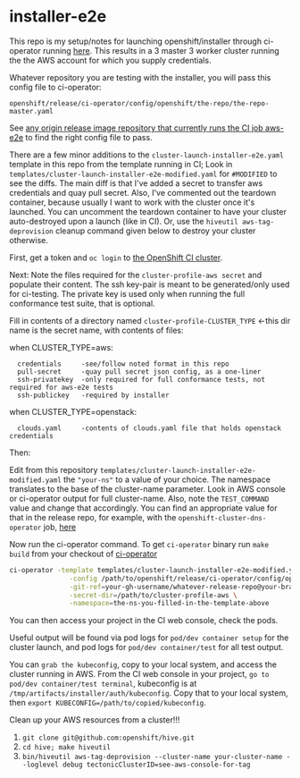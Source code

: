 # installer-e2e
This repo is my setup/notes for launching openshift/installer through ci-operator running [here](https://api.ci.openshift.org).
This results in a 3 master 3 worker cluster running the the AWS account for which you supply credentials.

Whatever repository you are testing with the installer, you will pass this config file to ci-operator:

`openshift/release/ci-operator/config/openshift/the-repo/the-repo-master.yaml`

See [any origin release image repository that currently runs the CI job aws-e2e](https://github.com/openshift/release/tree/master/ci-operator/config/openshift) to find the right config file to pass.


There are a few minor additions to the `cluster-launch-installer-e2e.yaml` template in this repo from the template running in CI; 
Look in `templates/cluster-launch-installer-e2e-modified.yaml` for `#MODIFIED` to see the diffs.  The main diff is that I've added a secret 
to transfer aws credentials and quay pull secret.  Also, I've commented out the teardown container, because usually I want to work with 
the cluster once it's launched.  You can uncomment the teardown container to have your cluster auto-destroyed upon a launch (like in CI).
Or, use the `hiveutil aws-tag-deprovision` cleanup command given below to destroy your cluster otherwise.  

First, get a token and `oc login` to [the OpenShift CI cluster](https://api.ci.openshift.org).

Next: Note the files required for the `cluster-profile-aws secret` and populate their content.
The ssh key-pair is meant to be generated/only used for ci-testing. The private
key is used only when running the full conformance test suite, that is optional.

Fill in contents of a directory named `cluster-profile-CLUSTER_TYPE` <-this dir name is the secret name, with contents of files:

when CLUSTER_TYPE=aws:
 ```
   credentials     -see/follow noted format in this repo
   pull-secret     -quay pull secret json config, as a one-liner
   ssh-privatekey  -only required for full conformance tests, not required for aws-e2e tests
   ssh-publickey   -required by installer
```

when CLUSTER_TYPE=openstack:
 ```
   clouds.yaml     -contents of clouds.yaml file that holds openstack credentials
```

Then: 

Edit from this repository `templates/cluster-launch-installer-e2e-modified.yaml` the `"your-ns"` to a value of your choice.
The namespace translates to the base of the cluster-name parameter.  Look in AWS console or ci-operator output for full cluster-name.
Also, note the `TEST_COMMAND` value and change that accordingly.  You can find an appropriate value for that in the release repo, for 
example, with the `openshift-cluster-dns-operator` job, [here](https://github.com/openshift/release/blob/master/ci-operator/jobs/openshift/cluster-dns-operator/openshift-cluster-dns-operator-master-presubmits.yaml#L32-L#L34)

Now run the ci-operator command.  To get `ci-operator` binary run `make build` from your checkout of [ci-operator](https://github.com/openshift/ci-operator) 
```bash
ci-operator -template templates/cluster-launch-installer-e2e-modified.yaml \
               -config /path/to/openshift/release/ci-operator/config/openshift/whatever-release-repo/whatever-release-repo-master.yaml \
               -git-ref=your-gh-username/whatever-release-repo@your-branch \
               -secret-dir=/path/to/cluster-profile-aws \
               -namespace=the-ns-you-filled-in-the-template-above
```


You can then access your project in the CI web console, check the pods.

Useful output will be found via pod logs for `pod/dev container setup` for the cluster launch, 
and pod logs for `pod/dev container/test` for all test output.

You can `grab the kubeconfig`, copy to your local system, and access the cluster running in AWS.
From the CI web console in your project, `go to pod/dev container/test terminal`, 
kubeconfig is at `/tmp/artifacts/installer/auth/kubeconfig`.  Copy that to your local system, then
`export KUBECONFIG=/path/to/copied/kubeconfig`.

Clean up your AWS resources from a cluster!!!
1. `git clone git@github.com:openshift/hive.git`
2. `cd hive; make hiveutil`
3. `bin/hiveutil aws-tag-deprovision --cluster-name your-cluster-name --loglevel debug tectonicClusterID=see-aws-console-for-tag`
